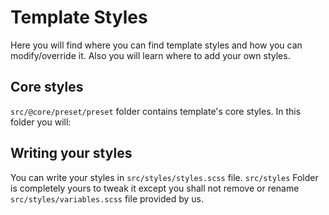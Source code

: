 # Template Styles

Here you will find where you can find template styles and how you can modify/override it. Also you will learn where to add your own styles.

## Core styles

`src/@core/preset/preset` folder contains template's core styles. In this folder you will:

## Writing your styles

You can write your styles in `src/styles/styles.scss` file. `src/styles` Folder is completely yours to tweak it except you shall not remove or rename `src/styles/variables.scss` file provided by us.
